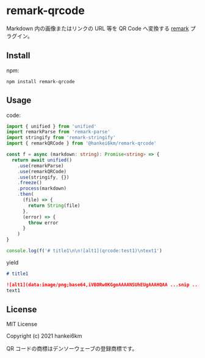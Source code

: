 # remark-qrcode

Markdown 内の画像またはリンクの URL 等を QR Code へ変換する [remark](https://remark.js.org/) プラグイン。

## Install

npm:

```
npm install remark-qrcode
```

## Usage

code:
```typescript
import { unified } from 'unified'
import remarkParse from 'remark-parse'
import stringify from 'remark-stringify'
import { remarkQRCode } from '@hankei6km/remark-qrcode'

const f = async (markdown: string): Promise<string> => {
  return await unified()
    .use(remarkParse)
    .use(remarkQRCode)
    .use(stringify, {})
    .freeze()
    .process(markdown)
    .then(
      (file) => {
        return String(file)
      },
      (error) => {
        throw error
      }
    )
}

console.log(f('# title1\n\n![alt1](qrcode:test1)\ntext1')
```

yield
```markdown
# title1

![alt1](data:image/png;base64,iVBORw0KGgoAAAANSUhEUgAAAHQAA ...snip ...=)
text1

```

## License

MIT License

Copyright (c) 2021 hankei6km

QR コードの商標はデンソーウェーブの登録商標です。

